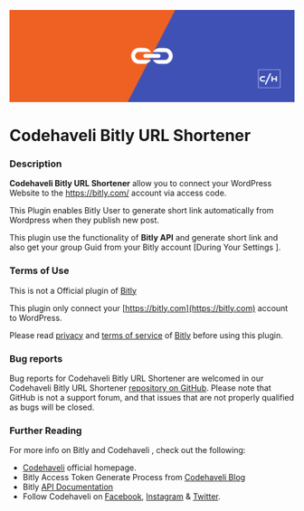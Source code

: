 
<p align="center">
  <img src="sc/banner-1544x500.png?raw=true">
</p>

# Codehaveli Bitly URL Shortener

### Description

**Codehaveli Bitly URL Shortener** allow you to connect your WordPress Website to the https://bitly.com/ account via access code.

This Plugin enables Bitly User to generate short link automatically from Wordpress when they publish new post. 

This plugin use the functionality of **Bitly API** and generate short link and also get your group Guid from your Bitly account [During Your Settings ].




### Terms of Use 

This is not a Official plugin of [Bitly](https://bitly.com)

This plugin only connect your [https://bitly.com](https://bitly.com) account to WordPress.

Please read [privacy](https://bitly.com/pages/privacy) and [terms of service](https://bitly.com/pages/terms-of-service) of [Bitly](https://bitly.com) before using this plugin.



### Bug reports

Bug reports for Codehaveli Bitly URL Shortener are welcomed in our Codehaveli Bitly URL Shortener [repository on GitHub](https://github.com/codehaveli/codehaveli-bitly-url-shortener). Please note that GitHub is not a support forum, and that issues that are not properly qualified as bugs will be closed.

### Further Reading

For more info on Bitly and Codehaveli , check out the following:

* [Codehaveli](https://bit.ly/2A8QyGt) official homepage.
* Bitly Access Token Generate Process from [Codehaveli Blog](https://bit.ly/2X1Hvjz)
* Bitly [API Documentation](https://bitly.is/2XxT9BN) 
* Follow Codehaveli on [Facebook](https://www.facebook.com/codehaveli), [Instagram](https://www.instagram.com/codehaveli/) & [Twitter](https://twitter.com/codehaveli).


